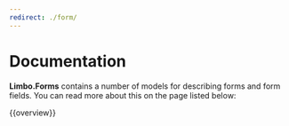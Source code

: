 ```yaml
---
redirect: ./form/
---
```


# Documentation

**Limbo.Forms** contains a number of models for describing forms and form fields. You can read more about this on the page listed below:

{{overview}}
